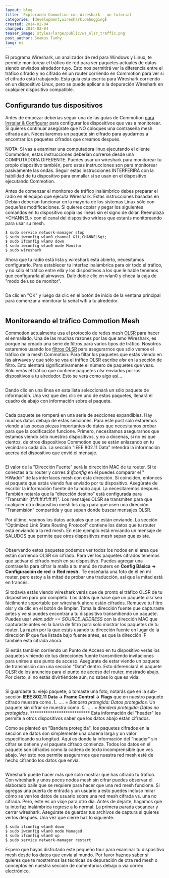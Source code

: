 ```yaml
---
layout: blog
title:  Explorando Commotion con Wireshark - un tutorial
categories: [development,wireshark,debugging]
created: 2014-02-04
changed: 2014-02-04
teaser_image: styles/large/public/ws_olsr_traffic.png
post_author: Seamus Tuohy
lang: es
---
```

<p>El programa Wireshark, un analizador de red para Windows y Linux, te permite monitorear el tráfico de red para ver paquetes actuales de datos siendo enviados alrededor tuyo. Esto nos permitirá ver la diferencia entre el tráfico cifrado y no cifrado en un router corriendo en Commotion para ver si el cifrado está trabajando. Esta guía está escrita para Wireshark corriendo en un dispositivo Linux, pero se puede aplicar a la depuración Wireshark en cualquier dispositivo compatible.<!--more--></p>

<h2>Configurando tus dispositivos</h2>

<p>Antes de empezar deberías seguir una de las guías de Commotion <a href="/docs/cck/installing-configuring"> para Instalar &amp; Configurar</a> para configurar los dispositivos que vas a monitorear. Si quieres continuar asegúrate que NO coloques una contraseña mesh cifrada aún. Necesitaremos un paquete sin cifrado para ayudarnos a encontrar los paquetes cifrados que creamos después.</p>

<p>NOTA: Si vas a examinar una computadora linux ejecutando el cliente Commotion, estas instrucciones deberían correrse desde una COMPUTADORA DIFERENTE. Puedes usar un wireshark para monitorear tu propio dispositivo también, pero estas instrucciones son para monitorear pasivamente las ondas. Seguir estas instrucciones INTERFERIRÁ con la habilidad de tu dispositivo para enmallar si se usan en el dispositivo ejecutando Commotion.</p>

<p>Antes de comenzar el monitoreo de tráfico inalámbrico debes preparar el radio en el equipo que ejecuta Wireshark. Estas instrucciones basadas en Debian deberían funcionar en la mayoría de los sistemas Linux sólo con pequeñas modificaciones. Si quieres copiar y pegar los siguientes comandos en tu dispositivo copia las líneas sin el signo de dólar. Reemplaza  &lt;CHANNEL&gt; con el canal del dispositivo wirless que estarás monitoreando para usar su mesh.</p>

	$ sudo service network-manager stop 
	$ sudo iwconfig wlan0 channel &lt;CHANNEL&gt; 
	$ sudo ifconfig wlan0 down 
	$ sudo iwconfig wlan0 mode Monitor 
	$ sudo wireshark

<p>Ahora que tu radio está lista y wireshark está abierto, necesitamos configurarlo. Para establecer tu interfaz inalámbrica para oír todo el tráfico, y no sólo el tráfico entre ella y los dispositivos a los que le hable tenemos que configurarla al airwaves. Dale doble clic en wlan0 y checa la caja de "modo de uso de monitor".</p>

<p><img alt="" src="/files/styles/large/public/ws_mon_mode.png" /></p>

<p>Da clic en "OK" y luego da clic en el botón de inicio de la ventana principal para comenzar a monitorar la señal wifi a tu alrededor.</p>

<p><img alt="" src="/files/styles/large/public/ws_traffic.png" /></p>

<h2>Monitoreando el tráfico Commotion Mesh</h2>

<p>Commotion actualmente usa el protocolo de redes mesh <a href="https://en.wikipedia.org/wiki/Optimized_Link_State_Routing_Protocol">OLSR</a>&nbsp;para hacer el enmallado. Una de las muchas razones por las que amo Wireshark, es porque ha creado una serie de filtros para varios tipos de tráfico. Nosotros estaremos usando los <a href="https://www.wireshark.org/docs/dfref/o/olsr.html">filtros OLSR</a> para asegurarnos que sólo vemos el tráfico de la mesh Commotion. Para filtar los paquetes que estás viendo en las airwaves y que sólo se vea el tráfico OLSR escribe&nbsp;<em>olsr </em> en la sección de filtro. Esto alentará significativamente el número de paquetes que veas. Sólo verás el tráfico que contiene paquetes olsr enviados por los dispositivos a tu alrededor. Esto se verá como algo así...</p>

<p><img alt="" src="/files/styles/large/public/ws_olsr_traffic.png" /></p>

<p>Dando clic en una línea en esta lista seleccionará un sólo paquete de información. Una vez que des clic en uno de estos paquetes, llenará el cuadro de abajo con información sobre el paquete.</p>

<p><img alt="" src="/files/styles/large/public/ws_olsr_packet.png" /></p>

<p>Cada paquete se romperá en una serie de secciones expandibles. Hay muchos datos debajo de estas secciones. Para este post sólo estaremos viendo a las pocas piezas importantes de datos que necesitamos probar para que la codificación funcione. Primero, necesitamos asegurarnos que estamos viendo sólo nuestros dispositivos, y no a docenas, si no es que cientos, de otros dispositivos Commotion que se están enlazando en tu vecindario cada día. La sección "IEEE 802.11 Data" retendrá la información acerca del dispositivo que envió el mensaje.</p>

<p><img alt="" src="/files/styles/large/public/ws_olsr_ieee.png" /></p>

<p>El valor de la "Dirección Fuente" será la dirección MAC de tu router. Si te conectas a tu router y corres&nbsp;<em>$ ifconfig </em> en él puedes comparar el " HWaddr" de las interfaces mesh con esta dirección. Si coinciden, entonces el paquete que estás viendo fue enviado por tu dispositivo. Asegúrate de escribir la información fuente de tu nodo aquí. La necesitaremos después. También notarás que la “dirección destino” está configurada para “Transmitir (ff:ff:ff:ff:ff:ff)". Los mensajes OLSR se transmiten para que cualquier otro dispositivo mesh los oiga para que usen una dirección “Transmisión” compartida y que sepan donde buscar mensajes OLSR.</p>

<p>Por último, veamos los datos actuales que se están enviando. La sección “Optimized Link State Routing Protocol" contiene los datos que tu router está enviando a la red mesh. En este ejemplo está enviando un mensaje de SALUDOS que permite que otros dispositivos mesh sepan que existe.</p>

<p><img alt="" src="/files/styles/large/public/ws_OLSR_TC_message.png" /></p>

<p>Observando estos paquetes podemos ver todos los nodos en el area que están corriendo OLSR sin cifrado. Para ver los paquetes cifrados tenemos que activar el cifrado mesh en su dispositivo. Puedes agregar una contraseña para cifrar la malla a tu menú de routers en <strong> Config Básica -&gt; Configuración de red -&gt; Red mesh </strong>. Te enseñaría una foto de él en mi router, pero estoy a la mitad de probar una traducción, así que la mitad está en francés.</p>

<p>Si todavía estás viendo wireshark verás que de pronto el tráfico OLSR de tu dispositivo paró por completo. Los datos que hace que un paquete olsr sea fácilmente soportable por wireshark ahora están cifrados. Remueve tu filtro olsr y da clic en el botón de limpiar. Toma la dirección fuente que capturaste antes y ve si puedes encontrar a tu dispositivo transmitiendo un paquete. Puedes usar&nbsp;<em>wlan.addr == SOURCE_ADDRESS </em> con la dirección MAC que capturaste antes en la barra de filtro para solo mostrar los paquetes de tu router. La razón por la que estás usando tu dirección fuente en lugar de la dirección IP que fue listada bajo fuente antes, es que la dirección IP también está cifrada ahora.</p>

<p>Si estás también corriendo un Punto de Acceso en tu dispositivo verás los paquetes viniendo de tus direcciones fuente transmitiendo invitaciones para unirse a ese punto de acceso. Asegúrate de estar viendo un paquete de transmisión con una sección “Data” dentro. Esto diferenciará el paquete OLSR de los anuncios para el punto de acceso del router, mostrado abajo. Por cierto, si no estás divirtiéndote aún, no sabes lo que es vida.</p>

<p><img alt="" src="/files/styles/large/public/ws_broadcast_frame.png" /></p>

<p>Si guardaste tu viejo paquete, o tomaste una foto, notarás que en la sub-sección <strong>IEEE 802.11 Data -&gt; Frame Control -&gt; Flags</strong> que en nuestro paquete cifrado muestra como&nbsp;<em>.1.. .... = Bandera protegida: Datos protegidos.</em> Un paquete sin cifrar se muestra como <em> .0.. .... = Bandera protegida: Datos no protegidos. </em>*************************** Esta información del "header" les permite a otros dispositivos saber que los datos abajo están cifrados.</p>

<p>Como se planteó en "Bandera protegida", los paquetes cifrados en la sección de datos son simplemente una cadena larga y un valor especificando su longitud. Aquí es donde la información del "header" sin cifrar se detiene y el paquete cifrado comienza. Todos los datos en el paquete son cifrados como la cadena de texto incomprensible que ves abajo. Ver esto nos permite asegurarnos que nuestra red mesh esté de hecho cifrando los datos que envía.</p>

<p><img alt="" src="/files/styles/large/public/ws_enc_data.png" /></p>

<p>Wireshark puede hacer más que sólo mostrar que has cifrado tu tráfico. Con wireshark y unos pocos nodos mesh sin cifrar puedes observar el elaborado baile que se requiere para hacer que una red mesh funcione. Si agregas una puerta de entrada y un usuario a esto puedes incluso mirar cómo se ven los datos de usuario sobre una red mesh cifrada vs. una no cifrada. Pero, este es un viaje para otro día. Antes de dejarte, hagamos que tu interfaz inalámbrica regrese a lo normal. La primera parada escanear y cerrar wireshark. Asegúrate de guardar tus archivos de captura si quieres verlos después. Una vez que cierre haz lo siguiente.</p>

	$ sudo ifconfig wlan0 down 
	$ sudo iwconfig wlan0 mode Managed 
	$ sudo ifconfig wlan0 up 
	$ sudo service network-manager restart

<p>Espero que hayas disfrutado este pequeño tour para examinar tu dispositivo mesh desde los datos que envía al mundo. Por favor haznos saber si quieres que te mostremos las técnicas de depuración de otra red mesh o conceptos en nuestra sección de comentarios debajo o vía correo electrónico.</p> 
